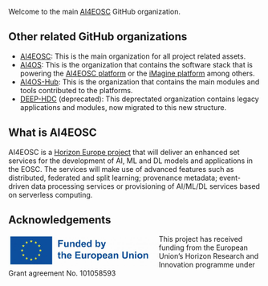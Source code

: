 
Welcome to the main [AI4EOSC](https://ai4eosc.eu/) GitHub organization.

## Other related GitHub organizations

* [AI4EOSC](https://github.com/ai4eosc): This is the main organization for all
  project related assets.
* [AI4OS](https://github.com/ai4os): This is the organization that contains the software
  stack that is powering the [AI4EOSC platform](https://dashboard.cloud.ai4eosc.eu/) or the
  [iMagine platform](https://dashboard.cloud.imagine-ai.eu/) among others.
* [AI4OS-Hub](https://github.com/ai4os-hub): This is the organization that
  contains the main modules and tools contributed to the platforms.
* [DEEP-HDC](https://github.com/deephdc) (deprecated): This deprectated
  organization contains legacy applications and modules, now migrated to this
  new structure.

## What is AI4EOSC

AI4EOSC is a [Horizon Europe project](https://ai4eosc.eu/) that will deliver an
enhanced set services for the development of AI, ML and DL models and
applications in the EOSC. The services will make use of advanced features such
as distributed, federated and split learning; provenance metadata; event-driven
data processing services or provisioning of AI/ML/DL services based on
serverless computing.

## Acknowledgements

<img width=300 align="left" src="https://github.com/AI4EOSC/.github/raw/ai4eosc/profile/EN-Funded.jpg" alt="Funded by the European Union" />

This project has received funding from the European Union’s Horizon Research and Innovation programme under Grant agreement No. 101058593

